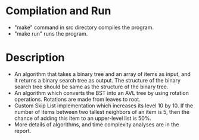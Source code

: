 # Compilation and Run  

- "make" command in src directory compiles the program.
- "make run" runs the program.  

# Description  

- An algorithm that takes a binary tree and an array of items as input, and it returns a binary search tree as output. The structure of the binary search tree should be same as the structure of the binary tree.
- An algorithm which converts the BST into an AVL tree by using rotation operations. Rotations are made from leaves to root.  
- Custom Skip List implementation which increases its level 10 by 10. If the number of items between two tallest neighbors of an item is 5, then the chance of adding this item to an upper-level list is 50%.
- More details of algorithms, and time complexity analyses are in the report.
